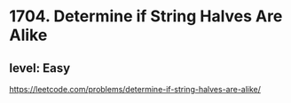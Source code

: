 # 1704. Determine if String Halves Are Alike
## level: Easy

https://leetcode.com/problems/determine-if-string-halves-are-alike/
